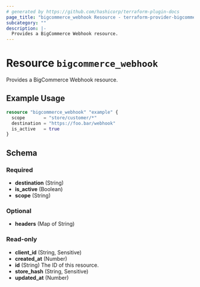 ```yaml
---
# generated by https://github.com/hashicorp/terraform-plugin-docs
page_title: "bigcommerce_webhook Resource - terraform-provider-bigcommerce"
subcategory: ""
description: |-
  Provides a BigCommerce Webhook resource.
---
```


# Resource `bigcommerce_webhook`

Provides a BigCommerce Webhook resource.

## Example Usage

```terraform
resource "bigcommerce_webhook" "example" {
  scope       = "store/customer/*"
  destination = "https://foo.bar/webhook"
  is_active   = true
}
```

<!-- schema generated by tfplugindocs -->
## Schema

### Required

- **destination** (String)
- **is_active** (Boolean)
- **scope** (String)

### Optional

- **headers** (Map of String)

### Read-only

- **client_id** (String, Sensitive)
- **created_at** (Number)
- **id** (String) The ID of this resource.
- **store_hash** (String, Sensitive)
- **updated_at** (Number)


